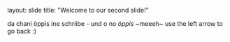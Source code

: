 
layout: slide
title: "Welcome to our second slide!"

da chani öppis ine schriibe - und o no *öppis* ~meeeh~
use the left arrow to go back :)
